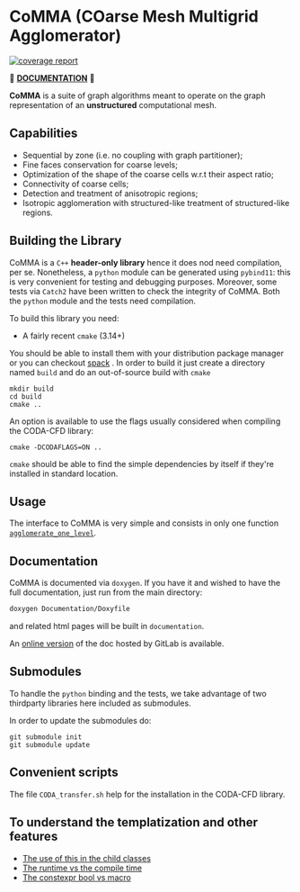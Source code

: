 # CoMMA (COarse Mesh Multigrid Agglomerator)
[![coverage report](https://gitlab.com/albiremo/CoMMA/badges/main/coverage.svg)](https://gitlab.com/albiremo/CoMMA/-/commits/main)

:book: [**DOCUMENTATION**](https://albiremo.gitlab.io/CoMMA/) :book:

**CoMMA** is a suite of graph algorithms meant to operate on the graph
representation of an **unstructured** computational mesh.

## Capabilities
- Sequential by zone (i.e. no coupling with graph partitioner);
- Fine faces conservation for coarse levels;
- Optimization of the shape of the coarse cells w.r.t their aspect ratio;
- Connectivity of coarse cells;
- Detection and treatment of anisotropic regions;
- Isotropic agglomeration with structured-like treatment of structured-like
  regions.

## Building the Library
CoMMA is a `C++` **header-only library** hence it does nod need compilation, per
se. Nonetheless, a `python` module can be generated using `pybind11`: this is
very convenient for testing and debugging purposes. Moreover, some tests via
`Catch2` have been written to check the integrity of CoMMA. Both the `python`
module and the tests need compilation.

To build this library you need:
- A fairly recent `cmake` (3.14+)

You should be able to install them with your distribution package manager or
you can checkout [spack](https://spack.readthedocs.io/en/latest/) .
In order to build it just create a directory named `build` and do an
out-of-source build with `cmake`

```shell
mkdir build
cd build
cmake ..
```

An option is available to use the flags usually considered when compiling the
CODA-CFD library:
```shell
cmake -DCODAFLAGS=ON ..
```

`cmake` should be able to find the simple dependencies by itself if they're
installed in standard location.

## Usage
The interface to CoMMA is very simple and consists in only one function
[`agglomerate_one_level`](CoMMA_lib/CoMMA.h).

## Documentation
CoMMA is documented via `doxygen`. If you have it and wished to have the full
documentation, just run from the main directory:
```bash
doxygen Documentation/Doxyfile
```
and related html pages will be built in `documentation`.

An [online version](https://albiremo.gitlab.io/CoMMA/) of the doc hosted by
GitLab is available.

## Submodules
To handle the `python` binding and the tests, we take advantage of two
thirdparty libraries here included as submodules.

In order to update the submodules do:

```shell
git submodule init
git submodule update
```

## Convenient scripts
The file `CODA_transfer.sh` help for the installation in the CODA-CFD library.

## To understand the templatization and other features
- [The use of this in the child classes](https://stackoverflow.com/questions/7076169/not-declared-in-this-scope-error-with-templates-and-inheritance)
- [The runtime vs the compile time](https://stackoverflow.com/questions/7076169/not-declared-in-this-scope-error-with-templates-and-inheritance)
- [The constexpr bool vs macro](https://stackoverflow.com/questions/67454808/c-constexpr-boolean-vs-macro)
